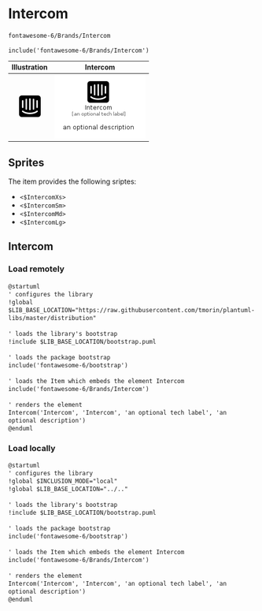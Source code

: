 # Intercom


```text
fontawesome-6/Brands/Intercom
```

```text
include('fontawesome-6/Brands/Intercom')
```



| Illustration | Intercom |
| :---: | :---: |
| ![illustration for Illustration](../../fontawesome-6/Brands/Intercom.png) | ![illustration for Intercom](../../fontawesome-6/Brands/Intercom.Local.png) |



## Sprites
The item provides the following sriptes:

- `<$IntercomXs>`
- `<$IntercomSm>`
- `<$IntercomMd>`
- `<$IntercomLg>`





## Intercom

### Load remotely
```plantuml
@startuml
' configures the library
!global $LIB_BASE_LOCATION="https://raw.githubusercontent.com/tmorin/plantuml-libs/master/distribution"

' loads the library's bootstrap
!include $LIB_BASE_LOCATION/bootstrap.puml

' loads the package bootstrap
include('fontawesome-6/bootstrap')

' loads the Item which embeds the element Intercom
include('fontawesome-6/Brands/Intercom')

' renders the element
Intercom('Intercom', 'Intercom', 'an optional tech label', 'an optional description')
@enduml
```

### Load locally
```plantuml
@startuml
' configures the library
!global $INCLUSION_MODE="local"
!global $LIB_BASE_LOCATION="../.."

' loads the library's bootstrap
!include $LIB_BASE_LOCATION/bootstrap.puml

' loads the package bootstrap
include('fontawesome-6/bootstrap')

' loads the Item which embeds the element Intercom
include('fontawesome-6/Brands/Intercom')

' renders the element
Intercom('Intercom', 'Intercom', 'an optional tech label', 'an optional description')
@enduml
```

